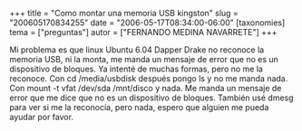 +++
title = "Como montar una memoria USB kingston"
slug = "200605170834255"
date = "2006-05-17T08:34:00-06:00"
[taxonomies]
tema = ["preguntas"]
autor = ["FERNANDO MEDINA NAVARRETE"]
+++

Mi problema es que linux Ubuntu 6.04 Dapper Drake no reconoce la memoria
USB, ni la monta, me manda un mensaje de error que no es un dispositivo
de bloques. Ya intenté de muchas formas, pero no me la reconoce. Con cd
/media/usbdisk después pongo ls y no me manda nada. Con mount -t vfat
/dev/sda /mnt/disco y nada. Me manda un mensaje de error que me dice que
no es un dispositivo de bloques. También usé dmesg para ver si me la
reconocía, pero nada, espero que alguien me pueda ayudar por favor.

